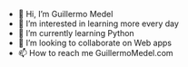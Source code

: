 - 👋 Hi, I’m Guillermo Medel
- 👀 I’m interested in learning more every day
- 🌱 I’m currently learning Python
- 💞️ I’m looking to collaborate on Web apps
- 📫 How to reach me GuillermoMedel.com
